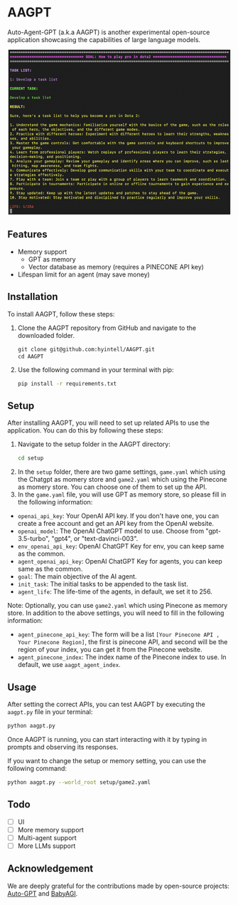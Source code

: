 # AAGPT

Auto-Agent-GPT (a.k.a AAGPT) is another experimental open-source application showcasing the capabilities of large language models.

<div align="center">
  <img src="assets/demo.png" width="500" height="370">
</div>

## Features
- Memory support
  - GPT as memory
  - Vector database as memory (requires a PINECONE API key)
- Lifespan limit for an agent (may save money)

## Installation 
To install AAGPT, follow these steps:

1. Clone the AAGPT repository from GitHub and navigate to the downloaded folder.
    
    ```bash:
    git clone git@github.com:hyintell/AAGPT.git
    cd AAGPT
    ```
2. Use the following command in your terminal with pip:

    ```bash
    pip install -r requirements.txt
    ```
## Setup
After installing AAGPT, you will need to set up related APIs to use the application. You can do this by following these steps:
1. Navigate to the setup folder in the AAGPT directory:
    ```bash
    cd setup
    ```
2. In the `setup` folder, there are two game settings, `game.yaml` which using the Chatgpt as momery store and `game2.yaml` which using the Pinecone as momery store. You can choose one of them to set up the API.
3. In the `game.yaml` file, you will use GPT as memory store, so please fill in the following information:
* `openai_api_key`: Your OpenAI API key. If you don't have one, you can create a free account and get an API key from the OpenAI website.
* `openai_model`: The OpenAI ChatGPT model to use. Choose from "gpt-3.5-turbo", "gpt4", or "text-davinci-003".
* `env_openai_api_key`: OpenAI ChatGPT Key for env, you can keep same as the common.
* `agent_openai_api_key`: OpenAI ChatGPT Key for agents, you can keep same as the common.
* `goal`: The main objective of the AI agent.
* `init_task`: The initial tasks to be appended to the task list.
* `agent_life`: The life-time of the agents, in default, we set it to 256.

Note: Optionally, you can use `game2.yaml` which using Pinecone as memory store. In addition to the above settings, you will need to fill in the following information:
* `agent_pinecone_api_key`: The form will be a list `[Your Pinecone API , Your Pinecone Region]`, the first is pinecone API, and second will be the region of your index, you can get it from the Pinecone website.
* `agent_pinecone_index`: The index name of the Pinecone index to use. In default, we use `aagpt_agent_index`.


## Usage
After setting the correct APIs, you can test AAGPT by executing the `aagpt.py` file in your terminal:

```bash
python aagpt.py 
```

Once AAGPT is running, you can start interacting with it by typing in prompts and observing its responses.

If you want to change the setup or memory setting, you can use the following command:

```bash
python aagpt.py --world_root setup/game2.yaml
```

## Todo
- [ ] UI
- [ ] More memory support
- [ ] Multi-agent support
- [ ] More LLMs support

## Acknowledgement  
  
We are deeply grateful for the contributions made by open-source projects: [Auto-GPT](https://github.com/Significant-Gravitas/Auto-GPT) and [BabyAGI](https://github.com/yoheinakajima/babyagi).